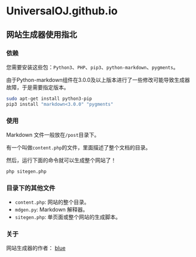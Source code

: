 # UniversalOJ.github.io
## 网站生成器使用指北

### 依赖

您需要安装这些包：`Python3`、`PHP`、`pip3`、`python-markdown`、`pygments`。

由于Python-markdown组件在3.0.0及以上版本进行了一些修改可能导致生成器故障，于是需要指定版本。

```sh
sudo apt-get install python3-pip
pip3 install "markdown<3.0.0" "pygments"
```

### 使用

Markdown 文件一般放在`/post`目录下。

有一个叫做`content.php`的文件，里面描述了整个文档的目录。

然后，运行下面的命令就可以生成整个网站了！

```sh
php sitegen.php
```

### 目录下的其他文件

* `content.php`: 网站的整个目录。
* `mdgen.py`: Markdown 解释器。
* `sitegen.php`: 单页面或整个网站的生成脚本。

### 关于

网站生成器的作者： [blue](https://github.com/ruanxingzhi)
